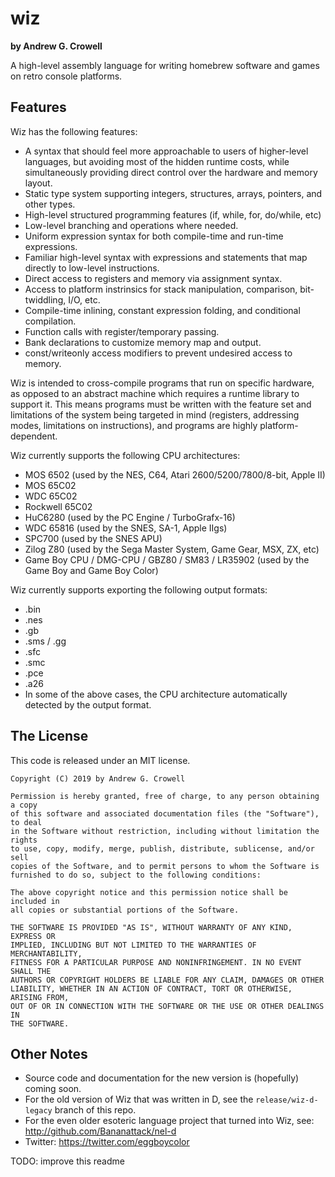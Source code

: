 wiz
===

**by Andrew G. Crowell**

A high-level assembly language for writing homebrew software and games on retro console platforms.

Features
--------

Wiz has the following features:

- A syntax that should feel more approachable to users of higher-level languages, but avoiding most of the hidden runtime costs, while simultaneously providing direct control over the hardware and memory layout.
- Static type system supporting integers, structures, arrays, pointers, and other types.
- High-level structured programming features (if, while, for, do/while, etc)
- Low-level branching and operations where needed.
- Uniform expression syntax for both compile-time and run-time expressions.
- Familiar high-level syntax with expressions and statements that map directly to low-level instructions.
- Direct access to registers and memory via assignment syntax.
- Access to platform instrinsics for stack manipulation, comparison, bit-twiddling, I/O, etc.
- Compile-time inlining, constant expression folding, and conditional compilation.
- Function calls with register/temporary passing.
- Bank declarations to customize memory map and output.
- const/writeonly access modifiers to prevent undesired access to memory.

Wiz is intended to cross-compile programs that run on specific hardware, as opposed to an abstract machine which requires a runtime library to support it. This means programs must be written with the feature set and limitations of the system being targeted in mind (registers, addressing modes, limitations on instructions), and programs are highly platform-dependent.

Wiz currently supports the following CPU architectures:

- MOS 6502 (used by the NES, C64, Atari 2600/5200/7800/8-bit, Apple II)
- MOS 65C02
- WDC 65C02
- Rockwell 65C02
- HuC6280 (used by the PC Engine / TurboGrafx-16)
- WDC 65816 (used by the SNES, SA-1, Apple IIgs)
- SPC700 (used by the SNES APU)
- Zilog Z80 (used by the Sega Master System, Game Gear, MSX, ZX, etc)
- Game Boy CPU / DMG-CPU / GBZ80 / SM83 / LR35902 (used by the Game Boy and Game Boy Color)

Wiz currently supports exporting the following output formats:

- .bin
- .nes
- .gb
- .sms / .gg
- .sfc
- .smc
- .pce
- .a26
- In some of the above cases, the CPU architecture automatically detected by the output format.


The License
-----------

This code is released under an MIT license.

    Copyright (C) 2019 by Andrew G. Crowell

    Permission is hereby granted, free of charge, to any person obtaining a copy
    of this software and associated documentation files (the "Software"), to deal
    in the Software without restriction, including without limitation the rights
    to use, copy, modify, merge, publish, distribute, sublicense, and/or sell
    copies of the Software, and to permit persons to whom the Software is
    furnished to do so, subject to the following conditions:
    
    The above copyright notice and this permission notice shall be included in
    all copies or substantial portions of the Software.
    
    THE SOFTWARE IS PROVIDED "AS IS", WITHOUT WARRANTY OF ANY KIND, EXPRESS OR
    IMPLIED, INCLUDING BUT NOT LIMITED TO THE WARRANTIES OF MERCHANTABILITY,
    FITNESS FOR A PARTICULAR PURPOSE AND NONINFRINGEMENT. IN NO EVENT SHALL THE
    AUTHORS OR COPYRIGHT HOLDERS BE LIABLE FOR ANY CLAIM, DAMAGES OR OTHER
    LIABILITY, WHETHER IN AN ACTION OF CONTRACT, TORT OR OTHERWISE, ARISING FROM,
    OUT OF OR IN CONNECTION WITH THE SOFTWARE OR THE USE OR OTHER DEALINGS IN
    THE SOFTWARE.


Other Notes
-----------

- Source code and documentation for the new version is (hopefully) coming soon.
- For the old version of Wiz that was written in D, see the `release/wiz-d-legacy` branch of this repo.
- For the even older esoteric language project that turned into Wiz, see: http://github.com/Bananattack/nel-d
- Twitter: https://twitter.com/eggboycolor

TODO: improve this readme
